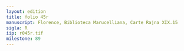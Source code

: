 ```yaml
---
layout: edition
title: folio 45r
manuscript: Florence, Biblioteca Marucelliana, Carte Rajna XIX.15
sigla: R
iip: r045r.tif
milestone: 89
---
```

